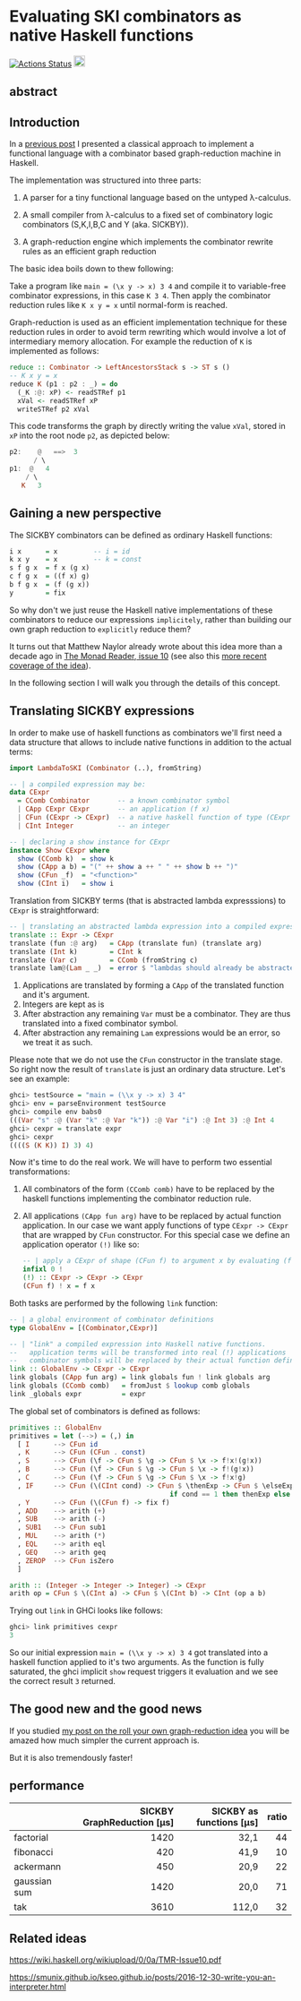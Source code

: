 # Evaluating SKI combinators as native Haskell functions

[![Actions Status](https://github.com/thma/lambda-ski/workflows/Haskell%20CI/badge.svg)](https://github.com/thma/lambda-ski/actions) <a href="https://github.com/thma/lambda-ski"><img src="https://thma.github.io/img/forkme.png" height="20" ></a>


## abstract

## Introduction

In a [previous post](https://thma.github.io/posts/2021-12-27-Implementing-a-functional-language-with-Graph-Reduction.html) I presented a classical approach to implement a functional language with a combinator based graph-reduction machine in Haskell.

The implementation was structured into three parts:

1. A parser for a tiny functional language based on the untyped λ-calculus.

2. A small compiler from λ-calculus to a fixed set of combinatory logic combinators (S,K,I,B,C and Y (aka. SICKBY)).

3. A graph-reduction engine which implements the combinator rewrite rules as an efficient graph reduction 


The basic idea boils down to thew following:

Take a program like `main = (\x y -> x) 3 4` and compile it to variable-free combinator expressions, in this case `K 3 4`.
Then apply the combinator reduction rules like `K x y = x` until normal-form is reached.

Graph-reduction is used as an efficient implementation technique for these reduction rules in order to 
avoid term rewriting which would involve a lot of intermediary memory allocation.
For example the reduction of `K` is implemented as follows:

```haskell
reduce :: Combinator -> LeftAncestorsStack s -> ST s ()
-- K x y = x
reduce K (p1 : p2 : _) = do
  (_K :@: xP) <- readSTRef p1
  xVal <- readSTRef xP
  writeSTRef p2 xVal
```
This code transforms the graph by directly writing the value `xVal`, stored in `xP` into the root node `p2`, as depicted below:

```haskell
p2:    @   ==>  3
      / \
p1:  @   4
    / \
   K   3
```

## Gaining a new perspective

The SICKBY combinators can be defined as ordinary Haskell functions:

```haskell
i x      = x         -- i = id
k x y    = x         -- k = const
s f g x  = f x (g x)
c f g x  = ((f x) g)
b f g x  = (f (g x))
y        = fix
```

So why don't we just reuse the Haskell native implementations of these combinators to reduce our expressions `implicitely`, 
rather than building our own graph reduction to `explicitly` reduce them?

It turns out that Matthew Naylor already wrote about this idea more than a decade ago in [The Monad Reader, issue 10](
https://wiki.haskell.org/wikiupload/0/0a/TMR-Issue10.pdf) (see also this [more recent coverage of the idea](https://smunix.github.io/kseo.github.io/posts/2016-12-30-write-you-an-interpreter.html)).

In the following section I will walk you through the details of this concept.

## Translating SICKBY expressions

In order to make use of haskell functions as combinators we'll first need a data structure that allows to include native functions in addition to the actual terms:


```haskell
import LambdaToSKI (Combinator (..), fromString)

-- | a compiled expression may be:
data CExpr
  = CComb Combinator       -- a known combinator symbol
  | CApp CExpr CExpr       -- an application (f x)
  | CFun (CExpr -> CExpr)  -- a native haskell function of type (CExpr -> CExpr)
  | CInt Integer           -- an integer

-- | declaring a show instance for CExpr
instance Show CExpr where
  show (CComb k)  = show k
  show (CApp a b) = "(" ++ show a ++ " " ++ show b ++ ")"
  show (CFun _f)  = "<function>"
  show (CInt i)   = show i
```

Translation from SICKBY terms (that is abstracted lambda expresssions) to `CExpr` is straightforward:

```haskell
-- | translating an abstracted lambda expression into a compiled expression
translate :: Expr -> CExpr
translate (fun :@ arg)   = CApp (translate fun) (translate arg)
translate (Int k)        = CInt k
translate (Var c)        = CComb (fromString c)
translate lam@(Lam _ _)  = error $ "lambdas should already be abstracted: " ++ show lam
```

1. Applications are translated by forming a `CApp` of the translated function and it's argument.
2. Integers are kept as is
3. After abstraction any remaining `Var` must be a combinator. They are thus translated into a fixed combinator symbol.
4. After abstraction any remaining `Lam` expressions would be an error, so we treat it as such.

Please note that we do not use the `CFun` constructor in the translate stage. So right now the result of `translate` is just an ordinary data structure. Let's see an example:

```haskell
ghci> testSource = "main = (\\x y -> x) 3 4"
ghci> env = parseEnvironment testSource
ghci> compile env babs0
(((Var "s" :@ (Var "k" :@ Var "k")) :@ Var "i") :@ Int 3) :@ Int 4
ghci> cexpr = translate expr
ghci> cexpr
((((S (K K)) I) 3) 4)
```

Now it's time to do the real work. We will have to perform two essential transformations:
1. All combinators of the form `(CComb comb)` have to be replaced by the haskell functions implementing the combinator reduction rule.
2. All applications `(CApp fun arg)` have to be replaced by actual function application.
In our case we want apply functions of type `CExpr -> CExpr` that are wrapped by `CFun` constructor. For this special case we define an application operator `(!)` like so:

    ```haskell
    -- | apply a CExpr of shape (CFun f) to argument x by evaluating (f x)
    infixl 0 !
    (!) :: CExpr -> CExpr -> CExpr
    (CFun f) ! x = f x
    ```


Both tasks are performed by the following `link` function:

```haskell
-- | a global environment of combinator definitions
type GlobalEnv = [(Combinator,CExpr)]

-- | "link" a compiled expression into Haskell native functions.
--   application terms will be transformed into real (!) applications
--   combinator symbols will be replaced by their actual function definition
link :: GlobalEnv -> CExpr -> CExpr
link globals (CApp fun arg) = link globals fun ! link globals arg
link globals (CComb comb)   = fromJust $ lookup comb globals
link _globals expr          = expr
```

The global set of combinators is defined as follows:

```haskell
primitives :: GlobalEnv
primitives = let (-->) = (,) in
  [ I      --> CFun id
  , K      --> CFun (CFun . const)
  , S      --> CFun (\f -> CFun $ \g -> CFun $ \x -> f!x!(g!x))
  , B      --> CFun (\f -> CFun $ \g -> CFun $ \x -> f!(g!x))
  , C      --> CFun (\f -> CFun $ \g -> CFun $ \x -> f!x!g)
  , IF     --> CFun (\(CInt cond) -> CFun $ \thenExp -> CFun $ \elseExp -> 
                                        if cond == 1 then thenExp else elseExp)
  , Y      --> CFun (\(CFun f) -> fix f)
  , ADD    --> arith (+)
  , SUB    --> arith (-)
  , SUB1   --> CFun sub1
  , MUL    --> arith (*)
  , EQL    --> arith eql
  , GEQ    --> arith geq
  , ZEROP  --> CFun isZero
  ]

arith :: (Integer -> Integer -> Integer) -> CExpr
arith op = CFun $ \(CInt a) -> CFun $ \(CInt b) -> CInt (op a b)
```

Trying out `link` in GHCi looks like follows:

```haskell
ghci> link primitives cexpr
3
```

So our initial expression `main = (\\x y -> x) 3 4` got translated into a haskell function applied to it's two arguments. As the function is fully saturated, the ghci implicit `show` request triggers it evaluation and we see the correct result `3` returned.

## The good new and the good news

If you studied [my post on the roll your own graph-reduction idea]((https://thma.github.io/posts/2021-12-27-Implementing-a-functional-language-with-Graph-Reduction.html)) you will be amazed how much simpler the current approach is.

But it is also tremendously faster!

## performance


| | SICKBY GraphReduction [μs] |	SICKBY as functions [μs]	| ratio|
|-|-----------------------:|---------------------:|------:|
|factorial |    1420 |  32,1 | 44 |
|fibonacci |     420 |  41,9 | 10 |
|ackermann |     450 |  20,9 | 22 |
|gaussian sum | 1420 |  20,0 | 71 |
|tak |          3610 | 112,0 | 32 |



## Related ideas

https://wiki.haskell.org/wikiupload/0/0a/TMR-Issue10.pdf

https://smunix.github.io/kseo.github.io/posts/2016-12-30-write-you-an-interpreter.html

